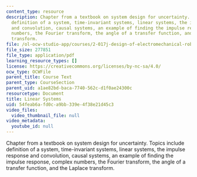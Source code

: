 ```yaml
---
content_type: resource
description: Chapter from a textbook on system design for uncertainty. Topics include
  definition of a system, time-invariant systems, linear systems, the impulse response
  and convolution, causal systems, an example of finding the impulse response, complex
  numbers, the Fourier transform, the angle of a transfer function, and the Laplace
  transform.
file: /ol-ocw-studio-app/courses/2-017j-design-of-electromechanical-robotic-systems-fall-2009/54feab6afd0ca9bb339e4f38e21d45c3_MIT2_017JF09_ch02.pdf
file_size: 277851
file_type: application/pdf
learning_resource_types: []
license: https://creativecommons.org/licenses/by-nc-sa/4.0/
ocw_type: OCWFile
parent_title: Course Text
parent_type: CourseSection
parent_uid: a1ae82bd-baca-7740-562c-d1f0ae24300c
resourcetype: Document
title: Linear Systems
uid: 54feab6a-fd0c-a9bb-339e-4f38e21d45c3
video_files:
  video_thumbnail_file: null
video_metadata:
  youtube_id: null
---
```

Chapter from a textbook on system design for uncertainty. Topics include definition of a system, time-invariant systems, linear systems, the impulse response and convolution, causal systems, an example of finding the impulse response, complex numbers, the Fourier transform, the angle of a transfer function, and the Laplace transform.